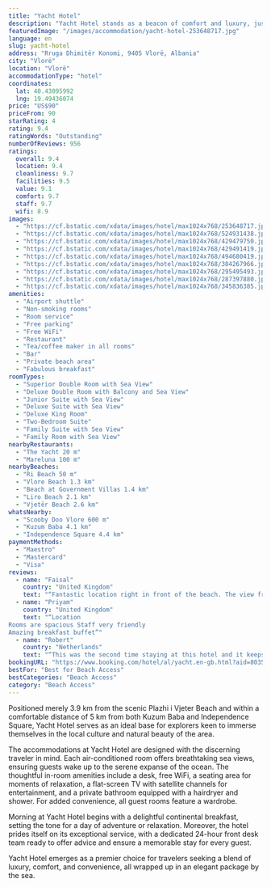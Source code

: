 ```yaml
---
title: "Yacht Hotel"
description: "Yacht Hotel stands as a beacon of comfort and luxury, just a stone's throw away from the pristine sands of Vlore Beach in Vlorë."
featuredImage: "/images/accommodation/yacht-hotel-253648717.jpg"
language: en
slug: yacht-hotel
address: "Rruga Dhimitër Konomi, 9405 Vlorë, Albania"
city: "Vlorë"
location: "Vlorë"
accommodationType: "hotel"
coordinates:
  lat: 40.43095992
  lng: 19.49436074
price: "US$90"
priceFrom: 90
starRating: 4
rating: 9.4
ratingWords: "Outstanding"
numberOfReviews: 956
ratings:
  overall: 9.4
  location: 9.4
  cleanliness: 9.7
  facilities: 9.5
  value: 9.1
  comfort: 9.7
  staff: 9.7
  wifi: 8.9
images:
  - "https://cf.bstatic.com/xdata/images/hotel/max1024x768/253648717.jpg?k=bf274e43875edd25f53b494ab176a39117e42087f3d781ea78655a262ad50bf3&o=&hp=1"
  - "https://cf.bstatic.com/xdata/images/hotel/max1024x768/524931438.jpg?k=02bbdd52f396ef9e4923b29b0d485cd65c2598ed27385e2ab74aec3192422845&o=&hp=1"
  - "https://cf.bstatic.com/xdata/images/hotel/max1024x768/429479750.jpg?k=303c76eba35201862a4d597d373c80e9f8d00db2ee34f7da9894a46b3e99f45d&o=&hp=1"
  - "https://cf.bstatic.com/xdata/images/hotel/max1024x768/429491419.jpg?k=33c52ec459c3cc8d44475148f78dba1d5bfa30baf870e450f95f9ef49bfae27b&o=&hp=1"
  - "https://cf.bstatic.com/xdata/images/hotel/max1024x768/494680419.jpg?k=bdc85aec4db5e6da32100acf5f58338e26dfd3017c69ef02cff26c3db4a8ae2f&o=&hp=1"
  - "https://cf.bstatic.com/xdata/images/hotel/max1024x768/384267966.jpg?k=97d78b3dc11035aec9e7106cd2da54412d496499700cf535bb6266da2016b4a6&o=&hp=1"
  - "https://cf.bstatic.com/xdata/images/hotel/max1024x768/295495493.jpg?k=1daf12d521ca54680453d4ebed18563bb6639ad5d8f1b68927dbfd728fb7b1dd&o=&hp=1"
  - "https://cf.bstatic.com/xdata/images/hotel/max1024x768/287397880.jpg?k=f96b6c82ed642a34a6b721d01bb073de39d7300a4d2d5816c98061f5aad3cb7b&o=&hp=1"
  - "https://cf.bstatic.com/xdata/images/hotel/max1024x768/345836385.jpg?k=86ee7805915f5695b11c1cc4205cc41f26159555446cf6253509106868674e58&o=&hp=1"
amenities:
  - "Airport shuttle"
  - "Non-smoking rooms"
  - "Room service"
  - "Free parking"
  - "Free WiFi"
  - "Restaurant"
  - "Tea/coffee maker in all rooms"
  - "Bar"
  - "Private beach area"
  - "Fabulous breakfast"
roomTypes:
  - "Superior Double Room with Sea View"
  - "Deluxe Double Room with Balcony and Sea View"
  - "Junior Suite with Sea View"
  - "Deluxe Suite with Sea View"
  - "Deluxe King Room"
  - "Two-Bedroom Suite"
  - "Family Suite with Sea View"
  - "Family Room with Sea View"
nearbyRestaurants:
  - "The Yacht 20 m"
  - "Mareluna 100 m"
nearbyBeaches:
  - "Ri Beach 50 m"
  - "Vlore Beach 1.3 km"
  - "Beach at Government Villas 1.4 km"
  - "Liro Beach 2.1 km"
  - "Vjetër Beach 2.6 km"
whatsNearby:
  - "Scooby Doo Vlore 600 m"
  - "Kuzum Baba 4.1 km"
  - "Independence Square 4.4 km"
paymentMethods:
  - "Maestro"
  - "Mastercard"
  - "Visa"
reviews:
  - name: "Faisal"
    country: "United Kingdom"
    text: "“Fantastic location right in front of the beach. The view from the family room was exquisite! The staff were very friendly. The breakfast was really good.”"
  - name: "Priyam"
    country: "United Kingdom"
    text: "“Location
Rooms are spacious Staff very friendly
Amazing breakfast buffet”"
  - name: "Robert"
    country: "Netherlands"
    text: "“This was the second time staying at this hotel and it keeps exceeding my expectations. Absolutely nothing is out of place. The warm, yet professional welcome by the same personnel as before tributes how well this hotel strives to be among the...”"
bookingURL: "https://www.booking.com/hotel/al/yacht.en-gb.html?aid=8035640"
bestFor: "Best for Beach Access"
bestCategories: "Beach Access"
category: "Beach Access"
---
```


Positioned merely 3.9 km from the scenic Plazhi i Vjeter Beach and within a comfortable distance of 5 km from both Kuzum Baba and Independence Square, Yacht Hotel serves as an ideal base for explorers keen to immerse themselves in the local culture and natural beauty of the area.

The accommodations at Yacht Hotel are designed with the discerning traveler in mind. Each air-conditioned room offers breathtaking sea views, ensuring guests wake up to the serene expanse of the ocean. The thoughtful in-room amenities include a desk, free WiFi, a seating area for moments of relaxation, a flat-screen TV with satellite channels for entertainment, and a private bathroom equipped with a hairdryer and shower. For added convenience, all guest rooms feature a wardrobe.

Morning at Yacht Hotel begins with a delightful continental breakfast, setting the tone for a day of adventure or relaxation. Moreover, the hotel prides itself on its exceptional service, with a dedicated 24-hour front desk team ready to offer advice and ensure a memorable stay for every guest.

Yacht Hotel emerges as a premier choice for travelers seeking a blend of luxury, comfort, and convenience, all wrapped up in an elegant package by the sea.